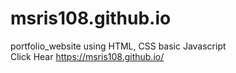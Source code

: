 # msris108.github.io
portfolio_website using HTML, CSS basic Javascript  
Click Hear https://msris108.github.io/
